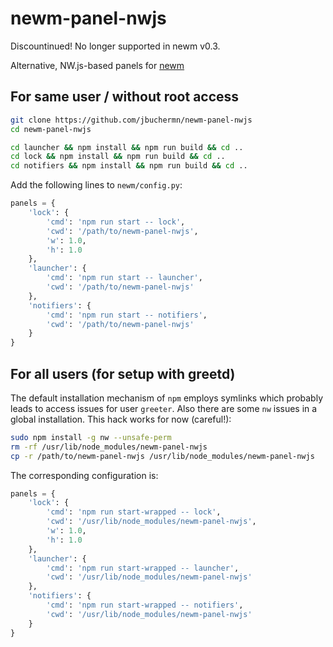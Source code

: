 # newm-panel-nwjs

Discountinued! No longer supported in newm v0.3.

Alternative, NW.js-based panels for [newm](https://github.com/jbuchermn/newm)

## For same user / without root access

```sh
git clone https://github.com/jbuchermn/newm-panel-nwjs
cd newm-panel-nwjs

cd launcher && npm install && npm run build && cd ..
cd lock && npm install && npm run build && cd ..
cd notifiers && npm install && npm run build && cd ..
```

Add the following lines to `newm/config.py`:

```py
panels = {
    'lock': {
        'cmd': 'npm run start -- lock',
        'cwd': '/path/to/newm-panel-nwjs',
        'w': 1.0,
        'h': 1.0
    },
    'launcher': {
        'cmd': 'npm run start -- launcher',
        'cwd': '/path/to/newm-panel-nwjs'
    },
    'notifiers': {
        'cmd': 'npm run start -- notifiers',
        'cwd': '/path/to/newm-panel-nwjs'
    }
}

```

## For all users (for setup with greetd)

The default installation mechanism of `npm` employs symlinks which probably leads to access issues for user `greeter`.
Also there are some `nw` issues in a global installation. This hack works for now (careful!):

```sh
sudo npm install -g nw --unsafe-perm
rm -rf /usr/lib/node_modules/newm-panel-nwjs
cp -r /path/to/newm-panel-nwjs /usr/lib/node_modules/newm-panel-nwjs
```

The corresponding configuration is:

```py
panels = {
    'lock': {
        'cmd': 'npm run start-wrapped -- lock',
        'cwd': '/usr/lib/node_modules/newm-panel-nwjs',
        'w': 1.0,
        'h': 1.0
    },
    'launcher': {
        'cmd': 'npm run start-wrapped -- launcher',
        'cwd': '/usr/lib/node_modules/newm-panel-nwjs'
    },
    'notifiers': {
        'cmd': 'npm run start-wrapped -- notifiers',
        'cwd': '/usr/lib/node_modules/newm-panel-nwjs'
    }
}

```

